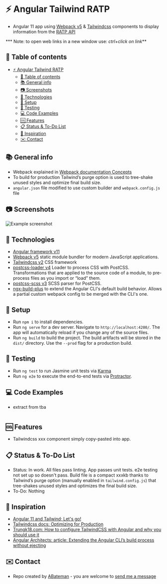 # :zap: Angular Tailwind RATP

* Angular 11 app using [Webpack v5](https://webpack.js.org/) & [Tailwindcss](https://developers.google.com/chart/) components to display information from the [RATP API](https://api-ratp.pierre-grimaud.fr/v4/)

*** Note: to open web links in a new window use: _ctrl+click on link_**

## :page_facing_up: Table of contents

* [:zap: Angular Tailwind RATP](#zap-angular-tailwind-ratp)
  * [:page_facing_up: Table of contents](#page_facing_up-table-of-contents)
  * [:books: General info](#books-general-info)
  * [:camera: Screenshots](#camera-screenshots)
  * [:signal_strength: Technologies](#signal_strength-technologies)
  * [:floppy_disk: Setup](#floppy_disk-setup)
  * [:wrench: Testing](#wrench-testing)
  * [:computer: Code Examples](#computer-code-examples)
  * [:cool: Features](#cool-features)
  * [:clipboard: Status & To-Do List](#clipboard-status--to-do-list)
  * [:clap: Inspiration](#clap-inspiration)
  * [:envelope: Contact](#envelope-contact)

## :books: General info

* Webpack explained in [Webpack documentation Concepts](https://webpack.js.org/concepts/)
* To build for production Tailwind’s purge option is used to tree-shake unused styles and optimize final build size.
* `angular.json` file modified to use custom builder and `webpack.config.js` file

## :camera: Screenshots

![Example screenshot](./img/data.png)

## :signal_strength: Technologies

* [Angular framework v11](https://angular.io/)
* [Webpack v5](https://webpack.js.org/) static module bundler for modern JavaScript applications.
* [Tailwindcss v2](https://tailwindcss.com/) CSS framework
* [postcss-loader v4](https://www.npmjs.com/package/postcss-loader) Loader to process CSS with PostCSS. Transformations that are applied to the source code of a module, to pre-process files as you import or “load” them.
* [postcss-scss v3](https://www.npmjs.com/package/postcss-scss) SCSS parser for PostCSS.
* [ngx-build-plus](https://www.npmjs.com/package/ngx-build-plus) to extend the Angular CLI's default build behavior. Allows a partial custom webpack config to be merged with the CLI's one.

## :floppy_disk: Setup

* Run `npm i` to install dependencies.
* Run `ng serve` for a dev server. Navigate to `http://localhost:4200/`. The app will automatically reload if you change any of the source files.
* Run `ng build` to build the project. The build artifacts will be stored in the `dist/` directory. Use the `--prod` flag for a production build.

## :wrench: Testing

* Run `ng test` to run Jasmine unit tests via [Karma](https://karma-runner.github.io)
* Run `ng e2e` to execute the end-to-end tests via [Protractor](http://www.protractortest.org/).

## :computer: Code Examples

* extract from tba

```typescript

```

## :cool: Features

* Tailwindcss xxx component simply copy-pasted into app.

## :clipboard: Status & To-Do List

* Status: In work. All files pass linting. App passes unit tests. e2e testing not set up so doesn't pass. Build file is a compact xxxkb thanks to Tailwind’s purge option (manually enabled in `tailwind.config.js`) that tree-shakes unused styles and optimizes the final build size.
* To-Do: Nothing

## :clap: Inspiration

* [Angular 11 and Tailwind; Let's go!](https://www.youtube.com/watch?v=ul8UvsBWM3Y)
* [Tailwindcss docs: Optimizing for Production](https://tailwindcss.com/docs/optimizing-for-production#setting-up-purgecss)
* [Trungk18.com: How to configure TailwindCSS with Angular and why you should use it](https://trungk18.com/experience/configure-tailwind-css-with-angular/)
* [Angular Architects: article: Extending the Angular CLI’s build process without ejecting](https://www.angulararchitects.io/aktuelles/extending-the-angular-clis-build-process/)

## :envelope: Contact

* Repo created by [ABateman](https://www.andrewbateman.org) - you are welcome to [send me a message](https://andrewbateman.org/contact)
